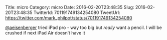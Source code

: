Title: micro
Category: micro
Date: 2016-02-20T23:48:35
Slug: 2016-02-20T23:48:35
TwitterId: 701191749134254080
TweetUrl: https://twitter.com/mark_philpot/status/701191749134254080

[@aeisenberger](https://twitter.com/aeisenberger) tried iPad pro - way too big but *really* want a pencil. I will be crushed if next iPad Air doesn’t have it